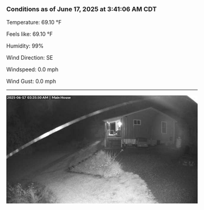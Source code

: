 ### Conditions as of June 17, 2025 at 3:41:06 AM CDT 

Temperature: 69.10 &deg;F

Feels like: 69.10 &deg;F

Humidity: 99%

Wind Direction: SE

Windspeed: 0.0 mph

Wind Gust: 0.0 mph

---

<img src="./images/latest.jpeg"/>

